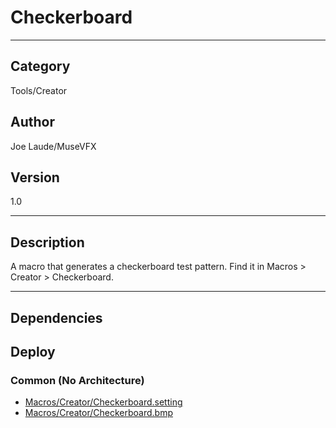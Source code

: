 # Checkerboard
___

## Category
Tools/Creator

## Author
Joe Laude/MuseVFX

## Version
1.0

___

## Description
<p>A macro that generates a checkerboard test pattern. Find it in Macros &gt; Creator &gt; Checkerboard.</p>

___

## Dependencies

## Deploy

### Common (No Architecture)

<ul>
<li><a href="https://gitlab.com/WeSuckLess/Reactor/-/blob/master/Atoms/com.MuseVFX.Checkerboard/Macros/Creator/Checkerboard.setting?ref_type=heads">Macros/Creator/Checkerboard.setting</a></li>
<li><a href="https://gitlab.com/WeSuckLess/Reactor/-/blob/master/Atoms/com.MuseVFX.Checkerboard/Macros/Creator/Checkerboard.bmp?ref_type=heads">Macros/Creator/Checkerboard.bmp</a></li>
</ul>
